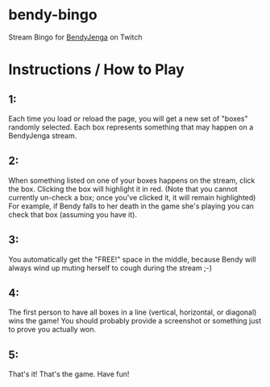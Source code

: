 # bendy-bingo
Stream Bingo for [BendyJenga](https://www.twitch.tv/bendyjenga) on Twitch

# Instructions / How to Play

## 1:
Each time you load or reload the page, you will get a new set of "boxes" randomly selected. Each box represents something that may happen on a BendyJenga stream.

## 2:
When something listed on one of your boxes happens on the stream, click the box. Clicking the box will highlight it in red.
(Note that you cannot currently un-check a box; once you've clicked it, it will remain highlighted)
For example, if Bendy falls to her death in the game she's playing you can check that box (assuming you have it).

## 3:
You automatically get the "FREE!" space in the middle, because Bendy will always wind up muting herself to cough during the stream ;-)

## 4:
The first person to have all boxes in a line (vertical, horizontal, or diagonal) wins the game! You should probably provide a screenshot or something just to prove you actually won.

## 5:
That's it! That's the game. Have fun!
